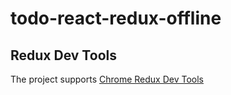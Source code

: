 # todo-react-redux-offline

## Redux Dev Tools

The project supports [Chrome Redux Dev Tools](https://chrome.google.com/webstore/detail/redux-devtools/lmhkpmbekcpmknklioeibfkpmmfibljd)
